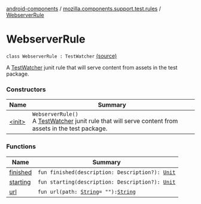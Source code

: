 [android-components](../../index.md) / [mozilla.components.support.test.rules](../index.md) / [WebserverRule](./index.md)

# WebserverRule

`class WebserverRule : TestWatcher` [(source)](https://github.com/mozilla-mobile/android-components/blob/master/components/support/test/src/main/java/mozilla/components/support/test/rules/WebserverRule.kt#L21)

A [TestWatcher](#) junit rule that will serve content from assets in the test package.

### Constructors

| Name | Summary |
|---|---|
| [&lt;init&gt;](-init-.md) | `WebserverRule()`<br>A [TestWatcher](#) junit rule that will serve content from assets in the test package. |

### Functions

| Name | Summary |
|---|---|
| [finished](finished.md) | `fun finished(description: Description?): `[`Unit`](https://kotlinlang.org/api/latest/jvm/stdlib/kotlin/-unit/index.html) |
| [starting](starting.md) | `fun starting(description: Description?): `[`Unit`](https://kotlinlang.org/api/latest/jvm/stdlib/kotlin/-unit/index.html) |
| [url](url.md) | `fun url(path: `[`String`](https://kotlinlang.org/api/latest/jvm/stdlib/kotlin/-string/index.html)` = ""): `[`String`](https://kotlinlang.org/api/latest/jvm/stdlib/kotlin/-string/index.html) |
